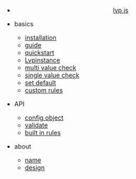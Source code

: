 - [<div style="display: flex; justify-content: center;">lvp.js</div>](/en/)

- basics

  - [installation](en/basics/installation.md)
  - [guide](en/basics/guide.md)
  - [quickstart](en/basics/quickstart.md)
  - [Lvpinstance](en/basics/instance.md)
  - [multi value check](en/basics/multi-value-check.md)
  - [single value check](en/basics/single-value-check.md)
  - [set default](en/basics/set-default.md)
  - [custom rules](en/basics/custom-rules.md)

- API

  - [config object](en/api/config-object.md)
  - [validate](en/api/validate.md)
  - [built in rules](en/api/built-in-rules.md)

- about

  - [name](en/about/name.md)
  - [design](en/about/design.md)

